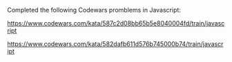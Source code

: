 Completed the following Codewars promblems in Javascript:

https://www.codewars.com/kata/587c2d08bb65b5e8040004fd/train/javascript

https://www.codewars.com/kata/582dafb611d576b745000b74/train/javascript



